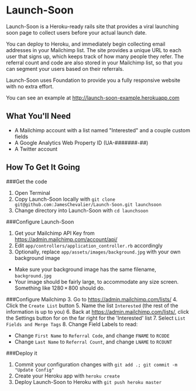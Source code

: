 Launch-Soon
===========

Launch-Soon is a Heroku-ready rails site that provides a viral launching soon page to collect users before your actual launch date.

You can deploy to Heroku, and immediately begin collecting email addresses in your Mailchimp list. The site provides a unique URL to each user that signs up, which keeps track of how many people they refer. The referral count and code are also stored in your Mailchimp list, so that you can segment your users based on their referrals.

Launch-Soon uses Foundation to provide you a fully responsive website with no extra effort.

You can see an example at http://launch-soon-example.herokuapp.com


What You'll Need
--------------

* A Mailchimp account with a list named "Interested" and a couple custom fields
* A Google Analytics Web Property ID (UA-#######-##)
* A Twitter account


How To Get It Going
----------

###Get the code
1. Open Terminal
2. Copy Launch-Soon locally with `git clone git@github.com:JamesChevalier/Launch-Soon.git launchsoon`
3. Change directory into Launch-Soon with `cd launchsoon`

###Configure Launch-Soon
1. Get your Mailchimp API Key from https://admin.mailchimp.com/account/api/
2. Edit `app/controllers/application_controller.rb` accordingly
3. Optionally, replace `app/assets/images/background.jpg` with your own background image
 * Make sure your background image has the same filename, `background.jpg`
 * Your image should be fairly large, to accommodate any size screen. Something like 1280 × 800 should do.

###Configure Mailchimp
3. Go to https://admin.mailchimp.com/lists/
4. Click the `Create List` button
5. Name the list `Interested` (the rest of the information is up to you)
6. Back at https://admin.mailchimp.com/lists/, click the Settings button for on the far right for the 'Interested' list
7. Select `List Fields and Merge Tags`
8. Change Field Labels to read:
 * Change `First Name` to `Referral Code`, and change `FNAME` to `RCODE`
 * Change `Last Name` to `Referral Count`, and change `LNAME` to `RCOUNT`

###Deploy it
1. Commit your configuration changes with `git add .; git commit -m "Update Config"`
2. Create your Heroku app with `heroku create`
3. Deploy Launch-Soon to Heroku with `git push heroku master`


